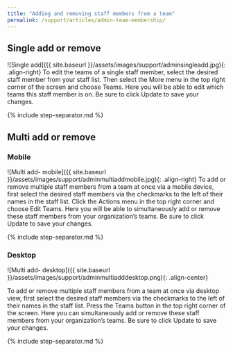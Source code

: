 ```yaml
---
title: "Adding and removing staff members from a team"
permalink: /support/articles/admin-team-membership/
---
```


## Single add or remove

![Single add]({{ site.baseurl }}/assets/images/support/adminsingleadd.jpg){: .align-right} To edit the teams of a single staff member, select the desired staff member from your staff list. Then select the More menu in the top right corner of the screen and choose Teams. Here you will be able to edit which teams this staff member is on. Be sure to click Update to save your changes.

{% include step-separator.md %}

## Multi add or remove

### Mobile

![Multi add- mobile]({{ site.baseurl }}/assets/images/support/adminmultiaddmobile.jpg){: .align-right} To add or remove multiple staff members from a team at once via a mobile device, first select the desired staff members via the checkmarks to the left of their names in the staff list. Click the Actions menu in the top right corner and choose Edit Teams. Here you will be able to simultaneously add or remove these staff members from your organization’s teams. Be sure to click Update to save your changes.

{% include step-separator.md %}

### Desktop

![Multi add- desktop]({{ site.baseurl }}/assets/images/support/adminmultiadddesktop.png){: .align-center}

To add or remove multiple staff members from a team at once via desktop view, first select the desired staff members via the checkmarks to the left of their names in the staff list. Press the Teams button in the top right corner of the screen. Here you can simultaneously add or remove these staff members from your organization’s teams. Be sure to click Update to save your changes.

{% include step-separator.md %}
